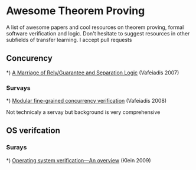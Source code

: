 # Awesome Theorem Proving

A list of awesome papers and cool resources on theorem proving, formal software verification and logic. Don't hesitate to suggest resources in other subfields of transfer learning. I accept pull requests

## Concurency
*) [A Marriage of Rely/Guarantee and Separation Logic](https://link.springer.com/chapter/10.1007/978-3-540-74407-8_18) (Vafeiadis 2007)
### Survays
*)  [Modular fine-grained concurrency verification](https://www.cl.cam.ac.uk/techreports/UCAM-CL-TR-726.pdf) (Vafeiadis 2008)

Not technicaly a servay but background is very comprehensive


## OS verifcation
### Surays
*) [Operating system verification—An overview](https://link.springer.com/content/pdf/10.1007%2Fs12046-009-0002-4.pdf) (Klein 2009)
